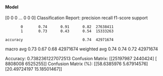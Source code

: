 #### Model
[0 0 0 ... 0 0 0]
Classification Report:
              precision    recall  f1-score   support

           0       0.74      0.91      0.82  27638411
           1       0.73      0.43      0.54  15333263

    accuracy                           0.74  42971674
   macro avg       0.73      0.67      0.68  42971674
weighted avg       0.74      0.74      0.72  42971674

Accuracy: 0.7382361227072513
Confusion Matrix:
[[25197987  2440424]
 [ 8808008  6525255]]
Confusion Matrix (%):
[[58.6385976   5.67914576]
 [20.49724197 15.18501467]]
